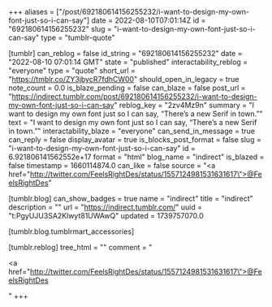 +++
aliases = ["/post/692180614156255232/i-want-to-design-my-own-font-just-so-i-can-say"]
date = 2022-08-10T07:01:14Z
id = "692180614156255232"
slug = "i-want-to-design-my-own-font-just-so-i-can-say"
type = "tumblr-quote"

[tumblr]
can_reblog = false
id_string = "692180614156255232"
date = "2022-08-10 07:01:14 GMT"
state = "published"
interactability_reblog = "everyone"
type = "quote"
short_url = "https://tmblr.co/ZY3jbycR7fdhCW00"
should_open_in_legacy = true
note_count = 0.0
is_blaze_pending = false
can_blaze = false
post_url = "https://indirect.tumblr.com/post/692180614156255232/i-want-to-design-my-own-font-just-so-i-can-say"
reblog_key = "2zv4Mz9n"
summary = "I want to design my own font just so I can say, “There’s a new Serif in town.”"
text = "I want to design my own font just so I can say, &ldquo;There&rsquo;s a new Serif in town.&rdquo;"
interactability_blaze = "everyone"
can_send_in_message = true
can_reply = false
display_avatar = true
is_blocks_post_format = false
slug = "i-want-to-design-my-own-font-just-so-i-can-say"
id = 6.921806141562552e+17
format = "html"
blog_name = "indirect"
is_blazed = false
timestamp = 1660114874.0
can_like = false
source = "<a href=\"http://twitter.com/FeelsRightDes/status/1557124981531631617\">@FeelsRightDes</a>"

[tumblr.blog]
can_show_badges = true
name = "indirect"
title = "indirect"
description = ""
url = "https://indirect.tumblr.com/"
uuid = "t:PgyUJU3SA2Klwyt81UWAwQ"
updated = 1739757070.0

[tumblr.blog.tumblrmart_accessories]

[tumblr.reblog]
tree_html = ""
comment = "<p><a href=\"http://twitter.com/FeelsRightDes/status/1557124981531631617\">@FeelsRightDes</a></p>"
+++
